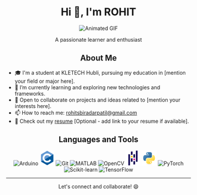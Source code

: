 <h1 align="center">Hi 👋, I'm ROHIT</h1>

<p align="center">
  <img src="https://media.giphy.com/media/HscDLzkO8EOTmgkhQP/giphy.gif?cid=ecf05e474sglsoa9hamsl7yu3spo4s7caiyft3tnwktv5xcc&ep=v1_gifs_search&rid=giphy.gif&ct=g" alt="Animated GIF" width="300"/>
</p>

<p align="center">A passionate learner and enthusiast</p>

<h2 align="center">About Me</h2>

- 🎓 I'm a student at KLETECH Hubli, pursuing my education in [mention your field or major here].
- 🌱 I’m currently learning and exploring new technologies and frameworks.
- 💼 Open to collaborate on projects and ideas related to [mention your interests here].
- 📫 How to reach me: [rohitsbiradarpatil@gmail.com](mailto:rohitsbiradarpatil@gmail.com)
- 📝 Check out my [resume](#) [Optional - add link to your resume if available].

<h2 align="center">Languages and Tools</h2>

<p align="center">
  <img src="https://cdn.worldvectorlogo.com/logos/arduino-1.svg" alt="Arduino" width="40" height="40"/>
  <img src="https://raw.githubusercontent.com/devicons/devicon/master/icons/c/c-original.svg" alt="C" width="40" height="40"/>
  <img src="https://www.vectorlogo.zone/logos/git-scm/git-scm-icon.svg" alt="Git" width="40" height="40"/>
  <img src="https://upload.wikimedia.org/wikipedia/commons/2/21/Matlab_Logo.png" alt="MATLAB" width="40" height="40"/>
  <img src="https://www.vectorlogo.zone/logos/opencv/opencv-icon.svg" alt="OpenCV" width="40" height="40"/>
  <img src="https://raw.githubusercontent.com/devicons/devicon/2ae2a900d2f041da66e950e4d48052658d850630/icons/pandas/pandas-original.svg" alt="Pandas" width="40" height="40"/>
  <img src="https://raw.githubusercontent.com/devicons/devicon/master/icons/python/python-original.svg" alt="Python" width="40" height="40"/>
  <img src="https://www.vectorlogo.zone/logos/pytorch/pytorch-icon.svg" alt="PyTorch" width="40" height="40"/>
  <img src="https://upload.wikimedia.org/wikipedia/commons/0/05/Scikit_learn_logo_small.svg" alt="Scikit-learn" width="40" height="40"/>
  <img src="https://www.vectorlogo.zone/logos/tensorflow/tensorflow-icon.svg" alt="TensorFlow" width="40" height="40"/>
</p>

---

<p align="center">Let's connect and collaborate! 😄</p>
